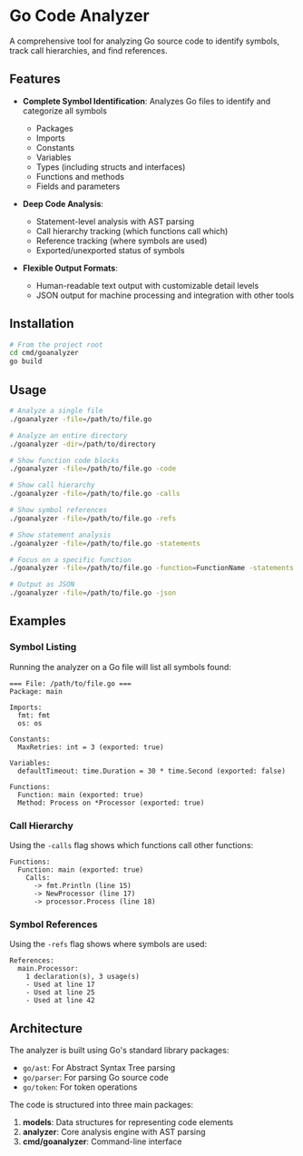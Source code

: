 # Go Code Analyzer

A comprehensive tool for analyzing Go source code to identify symbols, track call hierarchies, and find references.

## Features

- **Complete Symbol Identification**: Analyzes Go files to identify and categorize all symbols
  - Packages
  - Imports
  - Constants
  - Variables
  - Types (including structs and interfaces)
  - Functions and methods
  - Fields and parameters

- **Deep Code Analysis**:
  - Statement-level analysis with AST parsing
  - Call hierarchy tracking (which functions call which)
  - Reference tracking (where symbols are used)
  - Exported/unexported status of symbols

- **Flexible Output Formats**:
  - Human-readable text output with customizable detail levels
  - JSON output for machine processing and integration with other tools

## Installation

```bash
# From the project root
cd cmd/goanalyzer
go build
```

## Usage

```bash
# Analyze a single file
./goanalyzer -file=/path/to/file.go

# Analyze an entire directory
./goanalyzer -dir=/path/to/directory

# Show function code blocks
./goanalyzer -file=/path/to/file.go -code

# Show call hierarchy
./goanalyzer -file=/path/to/file.go -calls

# Show symbol references
./goanalyzer -file=/path/to/file.go -refs

# Show statement analysis
./goanalyzer -file=/path/to/file.go -statements

# Focus on a specific function
./goanalyzer -file=/path/to/file.go -function=FunctionName -statements

# Output as JSON
./goanalyzer -file=/path/to/file.go -json
```

## Examples

### Symbol Listing

Running the analyzer on a Go file will list all symbols found:

```
=== File: /path/to/file.go ===
Package: main

Imports:
  fmt: fmt
  os: os

Constants:
  MaxRetries: int = 3 (exported: true)

Variables:
  defaultTimeout: time.Duration = 30 * time.Second (exported: false)

Functions:
  Function: main (exported: true)
  Method: Process on *Processor (exported: true)
```

### Call Hierarchy

Using the `-calls` flag shows which functions call other functions:

```
Functions:
  Function: main (exported: true)
    Calls:
      -> fmt.Println (line 15)
      -> NewProcessor (line 17)
      -> processor.Process (line 18)
```

### Symbol References

Using the `-refs` flag shows where symbols are used:

```
References:
  main.Processor:
    1 declaration(s), 3 usage(s)
    - Used at line 17
    - Used at line 25
    - Used at line 42
```

## Architecture

The analyzer is built using Go's standard library packages:
- `go/ast`: For Abstract Syntax Tree parsing
- `go/parser`: For parsing Go source code
- `go/token`: For token operations

The code is structured into three main packages:
1. **models**: Data structures for representing code elements
2. **analyzer**: Core analysis engine with AST parsing
3. **cmd/goanalyzer**: Command-line interface
